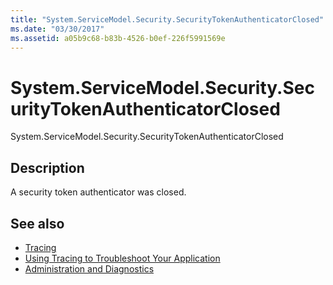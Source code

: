 ```yaml
---
title: "System.ServiceModel.Security.SecurityTokenAuthenticatorClosed"
ms.date: "03/30/2017"
ms.assetid: a05b9c68-b83b-4526-b0ef-226f5991569e
---
```

# System.ServiceModel.Security.SecurityTokenAuthenticatorClosed
System.ServiceModel.Security.SecurityTokenAuthenticatorClosed  
  
## Description  
 A security token authenticator was closed.  
  
## See also

- [Tracing](../../../../../docs/framework/wcf/diagnostics/tracing/index.md)
- [Using Tracing to Troubleshoot Your Application](../../../../../docs/framework/wcf/diagnostics/tracing/using-tracing-to-troubleshoot-your-application.md)
- [Administration and Diagnostics](../../../../../docs/framework/wcf/diagnostics/index.md)

